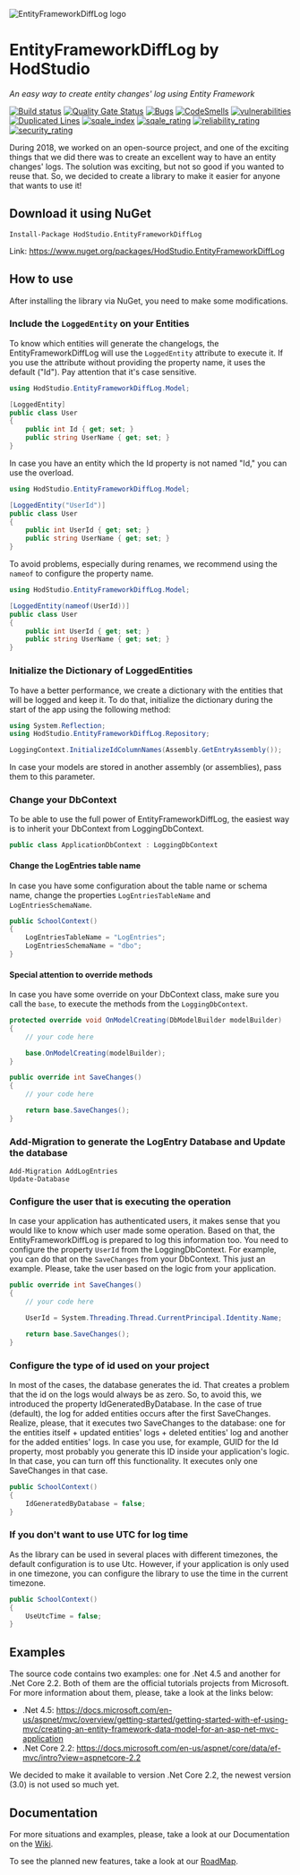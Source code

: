 ![EntityFrameworkDiffLog logo](https://github.com/HodStudio/EntityFrameworkDiffLog/blob/master/EntityFrameworkDiffLogIcon.png)

# EntityFrameworkDiffLog by HodStudio

_An easy way to create entity changes' log using Entity Framework_

[![Build status](https://ci.appveyor.com/api/projects/status/1r9ebih0q0ntqfu4?svg=true)](https://ci.appveyor.com/project/Cussa/entityframeworkdifflog)
[![Quality Gate Status](https://sonarcloud.io/api/project_badges/measure?project=HodStudio.EntityFrameworkDiffLog&metric=alert_status)](https://sonarcloud.io/dashboard?id=HodStudio.EntityFrameworkDiffLog) [![Bugs](https://sonarcloud.io/api/project_badges/measure?project=HodStudio.EntityFrameworkDiffLog&metric=bugs)](https://sonarqube.com/dashboard?id=HodStudio.EntityFrameworkDiffLog) [![CodeSmells](https://sonarcloud.io/api/project_badges/measure?project=HodStudio.EntityFrameworkDiffLog&metric=code_smells)](https://sonarqube.com/dashboard?id=HodStudio.EntityFrameworkDiffLog) [![vulnerabilities](https://sonarcloud.io/api/project_badges/measure?project=HodStudio.EntityFrameworkDiffLog&metric=vulnerabilities)](https://sonarqube.com/dashboard?id=HodStudio.EntityFrameworkDiffLog) [![Duplicated Lines](https://sonarcloud.io/api/project_badges/measure?project=HodStudio.EntityFrameworkDiffLog&metric=duplicated_lines_density)](https://sonarqube.com/dashboard?id=HodStudio.EntityFrameworkDiffLog) [![sqale_index](https://sonarcloud.io/api/project_badges/measure?project=HodStudio.EntityFrameworkDiffLog&metric=sqale_index)](https://sonarqube.com/dashboard?id=HodStudio.EntityFrameworkDiffLog) [![sqale_rating](https://sonarcloud.io/api/project_badges/measure?project=HodStudio.EntityFrameworkDiffLog&metric=sqale_rating)](https://sonarqube.com/dashboard?id=HodStudio.EntityFrameworkDiffLog) [![reliability_rating](https://sonarcloud.io/api/project_badges/measure?project=HodStudio.EntityFrameworkDiffLog&metric=reliability_rating)](https://sonarqube.com/dashboard?id=HodStudio.EntityFrameworkDiffLog) [![security_rating](https://sonarcloud.io/api/project_badges/measure?project=HodStudio.EntityFrameworkDiffLog&metric=security_rating)](https://sonarqube.com/dashboard?id=HodStudio.EntityFrameworkDiffLog) 

During 2018, we worked on an open-source project, and one of the exciting things that we did there was to create an excellent way to have an entity changes' logs. The solution was exciting, but not so good if you wanted to reuse that. So, we decided to create a library to make it easier for anyone that wants to use it!

## Download it using NuGet
```
Install-Package HodStudio.EntityFrameworkDiffLog
```
Link: https://www.nuget.org/packages/HodStudio.EntityFrameworkDiffLog

## How to use
After installing the library via NuGet, you need to make some modifications.

### Include the `LoggedEntity` on your Entities
To know which entities will generate the changelogs, the EntityFrameworkDiffLog will use the `LoggedEntity` attribute to execute it.
If you use the attribute without providing the property name, it uses the default ("Id"). Pay attention that it's case sensitive.
```cs
using HodStudio.EntityFrameworkDiffLog.Model;

[LoggedEntity]
public class User
{
    public int Id { get; set; }
    public string UserName { get; set; }
}
```

In case you have an entity which the Id property is not named "Id," you can use the overload.
```cs
using HodStudio.EntityFrameworkDiffLog.Model;

[LoggedEntity("UserId")]
public class User
{
    public int UserId { get; set; }
    public string UserName { get; set; }
}
```

To avoid problems, especially during renames, we recommend using the `nameof` to configure the property name.
```cs
using HodStudio.EntityFrameworkDiffLog.Model;

[LoggedEntity(nameof(UserId))]
public class User
{
    public int UserId { get; set; }
    public string UserName { get; set; }
}
```

### Initialize the Dictionary of LoggedEntities
To have a better performance, we create a dictionary with the entities that will be logged and keep it. To do that, initialize the dictionary during the start of the app using the following method:
```cs
using System.Reflection;
using HodStudio.EntityFrameworkDiffLog.Repository;

LoggingContext.InitializeIdColumnNames(Assembly.GetEntryAssembly());
```

In case your models are stored in another assembly (or assemblies), pass them to this parameter.

### Change your DbContext
To be able to use the full power of EntityFrameworkDiffLog, the easiest way is to inherit your DbContext from LoggingDbContext.
```cs
public class ApplicationDbContext : LoggingDbContext
```

#### Change the LogEntries table name
In case you have some configuration about the table name or schema name, change the properties `LogEntriesTableName` and `LogEntriesSchemaName`.
```cs
public SchoolContext()
{
    LogEntriesTableName = "LogEntries";
    LogEntriesSchemaName = "dbo";
}
```

#### Special attention to override methods
In case you have some override on your DbContext class, make sure you call the `base`, to execute the methods from the `LoggingDbContext`.
```cs
protected override void OnModelCreating(DbModelBuilder modelBuilder)
{
    // your code here

    base.OnModelCreating(modelBuilder);
}

public override int SaveChanges()
{
    // your code here

    return base.SaveChanges();
}
```

### Add-Migration to generate the LogEntry Database and Update the database
```
Add-Migration AddLogEntries
Update-Database
```

### Configure the user that is executing the operation
In case your application has authenticated users, it makes sense that you would like to know which user made some operation. Based on that, the EntityFrameworkDiffLog is prepared to log this information too. You need to configure the property `UserId` from the LoggingDbContext. For example, you can do that on the `SaveChanges` from your DbContext. This just an example. Please, take the user based on the logic from your application.
```cs
public override int SaveChanges()
{
    // your code here

    UserId = System.Threading.Thread.CurrentPrincipal.Identity.Name;

    return base.SaveChanges();
}
```

### Configure the type of id used on your project
In most of the cases, the database generates the id. That creates a problem that the id on the logs would always be as zero. So, to avoid this, we introduced the property IdGeneratedByDatabase. In the case of true (default), the log for added entities occurs after the first SaveChanges.
Realize, please, that it executes two SaveChanges to the database: one for the entities itself + updated entities' logs + deleted entities' log and another for the added entities' logs.
In case you use, for example, GUID for the Id property, most probably you generate this ID inside your application's logic. In that case, you can turn off this functionality. It executes only one SaveChanges in that case.
```cs
public SchoolContext()
{
    IdGeneratedByDatabase = false;
}
```

### If you don't want to use UTC for log time
As the library can be used in several places with different timezones, the default configuration is to use Utc. However, if your application is only used in one timezone, you can configure the library to use the time in the current timezone.
```cs
public SchoolContext()
{
    UseUtcTime = false;
}
```

## Examples
The source code contains two examples: one for .Net 4.5 and another for .Net Core 2.2. Both of them are the official tutorials projects from Microsoft. For more information about them, please, take a look at the links below:
- .Net 4.5: https://docs.microsoft.com/en-us/aspnet/mvc/overview/getting-started/getting-started-with-ef-using-mvc/creating-an-entity-framework-data-model-for-an-asp-net-mvc-application
- .Net Core 2.2: https://docs.microsoft.com/en-us/aspnet/core/data/ef-mvc/intro?view=aspnetcore-2.2

We decided to make it available to version .Net Core 2.2, the newest version (3.0) is not used so much yet.

## Documentation
For more situations and examples, please, take a look at our Documentation on the [Wiki](https://github.com/HodStudio/EntityFrameworkDiffLog/wiki).

To see the planned new features, take a look at our [RoadMap](https://github.com/HodStudio/EntityFrameworkDiffLog/wiki#road-map-in-eternal-construction).
